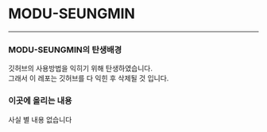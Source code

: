 # MODU-SEUNGMIN
---
### MODU-SEUNGMIN의 탄생배경
깃허브의 사용방법을 익히기 위해 탄생하였습니다.   
그래서 이 레포는 깃허브를 다 익힌 후 삭제될 것 입니다.
   
### 이곳에 올리는 내용
사실 별 내용 없습니다
